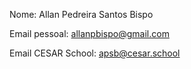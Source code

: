 Nome: Allan Pedreira Santos Bispo

Email pessoal: allanpbispo@gmail.com

Email CESAR School: apsb@cesar.school
